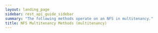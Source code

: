 ```yaml
---
layout: landing_page
sidebar: rest_api_guide_sidebar
summary: "The following methods operate on an NFS in multitenancy."
title: NFS Multitenancy Methods (multitenancy)
---
```

